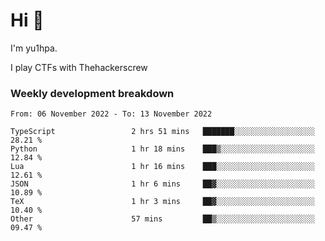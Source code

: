 # Hi 👋

I'm yu1hpa.

I play CTFs with Thehackerscrew

### Weekly development breakdown

<!--START_SECTION:waka-->

```text
From: 06 November 2022 - To: 13 November 2022

TypeScript                 2 hrs 51 mins   ███████░░░░░░░░░░░░░░░░░░   28.21 %
Python                     1 hr 18 mins    ███▒░░░░░░░░░░░░░░░░░░░░░   12.84 %
Lua                        1 hr 16 mins    ███░░░░░░░░░░░░░░░░░░░░░░   12.61 %
JSON                       1 hr 6 mins     ██▓░░░░░░░░░░░░░░░░░░░░░░   10.89 %
TeX                        1 hr 3 mins     ██▓░░░░░░░░░░░░░░░░░░░░░░   10.40 %
Other                      57 mins         ██▒░░░░░░░░░░░░░░░░░░░░░░   09.47 %
```

<!--END_SECTION:waka-->

